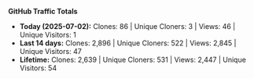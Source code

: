
**GitHub Traffic Totals**

- **Today (2025-07-02):** Clones: 86 | Unique Cloners: 3 | Views: 46 | Unique Visitors: 1
- **Last 14 days:** Clones: 2,896 | Unique Cloners: 522 | Views: 2,845 | Unique Visitors: 47
- **Lifetime:** Clones: 2,639 | Unique Cloners: 531 | Views: 2,447 | Unique Visitors: 54

